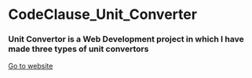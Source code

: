 # CodeClause_Unit_Converter
<h3>Unit Convertor is a Web Development project in which I have made three types of unit convertors</h3>
<a href="https://cool-pony-1238fa.netlify.app/"> Go to website</a>

